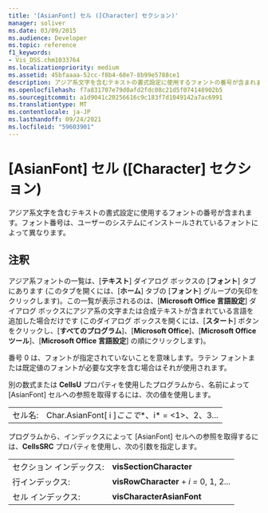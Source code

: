 ```yaml
---
title: '[AsianFont] セル ([Character] セクション)'
manager: soliver
ms.date: 03/09/2015
ms.audience: Developer
ms.topic: reference
f1_keywords:
- Vis_DSS.chm1033764
ms.localizationpriority: medium
ms.assetid: 45bfaaaa-52cc-f8b4-68e7-8b99e5788ce1
description: アジア系文字を含むテキストの書式設定に使用するフォントの番号が含まれます。フォント番号は、ユーザーのシステムにインストールされているフォントによって異なります。
ms.openlocfilehash: f7a831707e79d0afd2fdc08c21d5f074148902b5
ms.sourcegitcommit: a1d9041c20256616c9c183f7d1049142a7ac6991
ms.translationtype: MT
ms.contentlocale: ja-JP
ms.lasthandoff: 09/24/2021
ms.locfileid: "59603901"
---
```

# <a name="asianfont-cell-character-section"></a>[AsianFont] セル ([Character] セクション)

アジア系文字を含むテキストの書式設定に使用するフォントの番号が含まれます。フォント番号は、ユーザーのシステムにインストールされているフォントによって異なります。 
  
## <a name="remarks"></a>注釈

アジア系フォントの一覧は、[**テキスト**] ダイアログ ボックスの [**フォント**] タブにあります (このタブを開くには、[**ホーム**] タブの [**フォント**] グループの矢印をクリックします)。この一覧が表示されるのは、[**Microsoft Office 言語設定**] ダイアログ ボックスにアジア系の文字または合成テキストが含まれている言語を追加した場合だけです (このダイアログ ボックスを開くには、[**スタート**] ボタンをクリックし、[**すべてのプログラム**]、[**Microsoft Office**]、[**Microsoft Office ツール**]、[**Microsoft Office 言語設定**] の順にクリックします)。
  
番号 0 は、フォントが指定されていないことを意味します。ラテン フォントまたは既定値のフォントが必要な文字を含む場合はそれが使用されます。
  
別の数式または **CellsU** プロパティを使用したプログラムから、名前によって [AsianFont] セルへの参照を取得するには、次の値を使用します。 
  
|||
|:-----|:-----|
|セル名:  <br/> |Char.AsianFont[ i ]*ここで**、i* = <1>、2、3...  <br/> |
   
プログラムから、インデックスによって [AsianFont] セルへの参照を取得するには、**CellsSRC** プロパティを使用し、次の引数を指定します。 
  
|||
|:-----|:-----|
|セクション インデックス:  <br/> |**visSectionCharacter** <br/> |
|行インデックス:  <br/> |**visRowCharacter**  +  *i* *=* 0, 1, 2...  <br/> |
|セル インデックス:  <br/> |**visCharacterAsianFont** <br/> |
   

